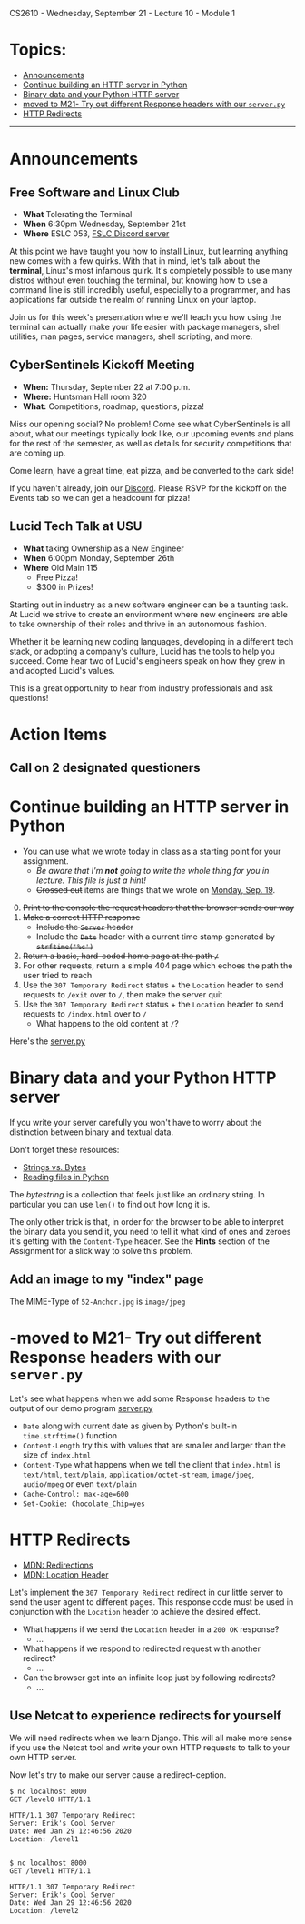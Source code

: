 CS2610 - Wednesday, September 21 - Lecture 10 - Module 1

# Topics:
* [Announcements](#announcements)
* [Continue building an HTTP server in Python](#continue-building-an-http-server-in-python)
* [Binary data and your Python HTTP server](#binary-data-and-your-python-http-server)
* [moved to M21- Try out different Response headers with our `server.py`](#moved-to-m21-try-out-different-response-headers-with-our-serverpy)
* [HTTP Redirects](#http-redirects)


------------------------------------------------------------
# Announcements

## Free Software and Linux Club

*   **What**  Tolerating the Terminal
*   **When**  6:30pm Wednesday, September 21st
*   **Where** ESLC 053, [FSLC Discord server](https://discord.gg/p4jRxrQmqP)

At this point we have taught you how to install Linux, but learning anything new comes with a few quirks. With that in mind, let's talk about the **terminal**, Linux's most infamous quirk. It's completely possible to use many distros without even touching the terminal, but knowing how to use a command line is still incredibly useful, especially to a programmer, and has applications far outside the realm of running Linux on your laptop.

Join us for this week's presentation where we'll teach you how using the terminal can actually make your life easier with package managers, shell utilities, man pages, service managers, shell scripting, and more.


## CyberSentinels Kickoff Meeting

* **When:**  Thursday, September 22 at 7:00 p.m.
* **Where:** Huntsman Hall room 320
* **What:**  Competitions, roadmap, questions, pizza!

Miss our opening social?  No problem!  Come see what CyberSentinels is all about, what our meetings typically look like, our upcoming events and plans for the rest of the semester, as well as details for security competitions that are coming up.

Come learn, have a great time, eat pizza, and be converted to the dark side!

If you haven't already, join our [Discord](https://discord.gg/YbB9zuD7f6). Please RSVP for the kickoff on the Events tab so we can get a headcount for pizza!


## Lucid Tech Talk at USU

*   **What**  taking Ownership as a New Engineer
*   **When**  6:00pm Monday, September 26th
*   **Where** Old Main 115
    *   Free Pizza!
    *   $300 in Prizes!

Starting out in industry as a new software engineer can be a taunting task. At Lucid we strive to create an environment where new engineers are able to take ownership of their roles and thrive in an autonomous fashion.

Whether it be learning new coding languages, developing in a different tech stack, or adopting a company's culture, Lucid has the tools to help you succeed. Come hear two of Lucid's engineers speak on how they grew in and adopted Lucid's values.

This is a great opportunity to hear from industry professionals and ask questions!


# Action Items


## Call on 2 designated questioners



# Continue building an HTTP server in Python

*   You can use what we wrote today in class as a starting point for your assignment.
    *   *Be aware that I'm **not** going to write the whole thing for you in lecture.  This file is just a hint!*
    *   ~~Crossed out~~ items are things that we wrote on [Monday, Sep. 19](../Lec09-Mon_Sep_19/README.md).

0.  ~~Print to the console the request headers that the browser sends our way~~
1.  ~~Make a correct HTTP response~~
    *   ~~Include the `Server` header~~
    *   ~~Include the `Date` header with a current time stamp generated by `strftime('%c')`~~
2.  ~~Return a basic, hard-coded home page at the path `/`~~
3.  For other requests, return a simple 404 page which echoes the path the user tried to reach
4.  Use the `307 Temporary Redirect` status + the `Location` header to send requests to `/exit` over to `/`, then make the server quit
5.  Use the `307 Temporary Redirect` status + the `Location` header to send requests to `/index.html` over to `/`
    *   What happens to the old content at `/`?

Here's the [server.py](./server.py)



# Binary data and your Python HTTP server

If you write your server carefully you won't have to worry about the
distinction between binary and textual data.

Don't forget these resources:

*   [Strings vs. Bytes](../Python_Review.md#strings-vs-bytes)
*   [Reading files in Python](../Python_Review.md#reading-files-in-python)

The *bytestring* is a collection that feels just like an ordinary string.  In particular you can use `len()` to find out how long it is.

The only other trick is that, in order for the browser to be able to interpret the binary data you send it, you need to tell it what kind of ones and zeroes it's getting with the `Content-Type` header.  See the **Hints** section of the Assignment for a slick way to solve this problem.


## Add an image to my "index" page

The MIME-Type of `52-Anchor.jpg` is `image/jpeg`




# -moved to M21- Try out different Response headers with our `server.py`

Let's see what happens when we add some Response headers to the output of our demo program [server.py](./server.py)

*   `Date` along with current date as given by Python's built-in `time.strftime()` function
*   `Content-Length` try this with values that are smaller and larger than the size of `index.html`
*   `Content-Type` what happens when we tell the client that `index.html` is `text/html`, `text/plain`, `application/octet-stream`, `image/jpeg`, `audio/mpeg` or even `text/plain`
*   `Cache-Control: max-age=600`
*   `Set-Cookie: Chocolate_Chip=yes`



# HTTP Redirects

*   [MDN: Redirections](https://developer.mozilla.org/en-US/docs/Web/HTTP/Redirections)
*   [MDN: Location Header](https://developer.mozilla.org/en-US/docs/Web/HTTP/Headers/Location)

Let's implement the `307 Temporary Redirect` redirect in our little server to send the user agent to different pages.  This response code must be used in conjunction with the `Location` header to achieve the desired effect.

*   What happens if we send the `Location` header in a `200 OK` response?
    *   ...
*   What happens if we respond to redirected request with another redirect?
    *   ...
*   Can the browser get into an infinite loop just by following redirects?
    *   ...


## Use Netcat to experience redirects for yourself

We will need redirects when we learn Django.  This will all make more sense if
you use the Netcat tool and write your own HTTP requests to talk to your own
HTTP server.

Now let's try to make our server cause a redirect-ception.


```
$ nc localhost 8000
GET /level0 HTTP/1.1

HTTP/1.1 307 Temporary Redirect
Server: Erik's Cool Server
Date: Wed Jan 29 12:46:56 2020
Location: /level1


$ nc localhost 8000
GET /level1 HTTP/1.1

HTTP/1.1 307 Temporary Redirect
Server: Erik's Cool Server
Date: Wed Jan 29 12:46:56 2020
Location: /level2

```



